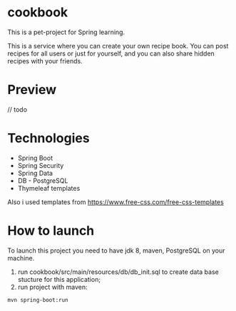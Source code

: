 # cookbook
This is a pet-project for Spring learning.

This is a service where you can create your own recipe book. You can post recipes for all users or just for yourself, and you can also share hidden recipes with your friends.

# Preview
// todo

# Technologies
* Spring Boot
* Spring Security
* Spring Data
* DB - PostgreSQL
* Thymeleaf templates

Also i used templates from https://www.free-css.com/free-css-templates
# How to launch
To launch this project you need to have jdk 8, maven, PostgreSQL on your machine.
1) run cookbook/src/main/resources/db/db_init.sql to create data base stucture for this application;
2) run project with maven: 
```sh
mvn spring-boot:run
```
